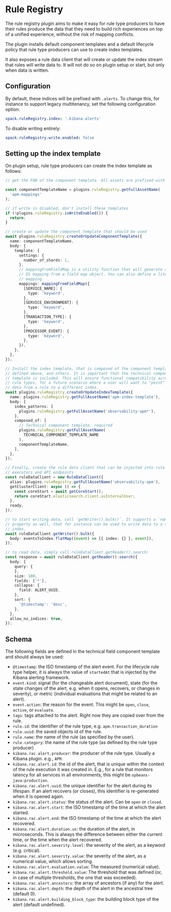 # Rule Registry

The rule registry plugin aims to make it easy for rule type producers to have their rules produce the data that they need to build rich experiences on top of a unified experience, without the risk of mapping conflicts.

The plugin installs default component templates and a default lifecycle policy that rule type producers can use to create index templates.

It also exposes a rule data client that will create or update the index stream that rules will write data to. It will not do so on plugin setup or start, but only when data is written.

## Configuration

By default, these indices will be prefixed with `.alerts`. To change this, for instance to support legacy multitenancy, set the following configuration option:

```yaml
xpack.ruleRegistry.index: '.kibana-alerts'
```

To disable writing entirely:

```yaml
xpack.ruleRegistry.write.enabled: false
```

## Setting up the index template

On plugin setup, rule type producers can create the index template as follows:

```ts
// get the FQN of the component template. All assets are prefixed with the configured `index` value, which is `.alerts` by default.

const componentTemplateName = plugins.ruleRegistry.getFullAssetName(
  'apm-mappings'
);

// if write is disabled, don't install these templates
if (!plugins.ruleRegistry.isWriteEnabled()) {
  return;
}

// create or update the component template that should be used
await plugins.ruleRegistry.createOrUpdateComponentTemplate({
  name: componentTemplateName,
  body: {
    template: {
      settings: {
        number_of_shards: 1,
      },
      // mappingFromFieldMap is a utility function that will generate an
      // ES mapping from a field map object. You can also define a literal
      // mapping.
      mappings: mappingFromFieldMap({
        [SERVICE_NAME]: {
          type: 'keyword',
        },
        [SERVICE_ENVIRONMENT]: {
          type: 'keyword',
        },
        [TRANSACTION_TYPE]: {
          type: 'keyword',
        },
        [PROCESSOR_EVENT]: {
          type: 'keyword',
        },
      }),
    },
  },
});

// Install the index template, that is composed of the component template
// defined above, and others. It is important that the technical component
// template is included. This will ensure functional compatibility across
// rule types, for a future scenario where a user will want to "point" the
// data from a rule to a different index.
await plugins.ruleRegistry.createOrUpdateIndexTemplate({
  name: plugins.ruleRegistry.getFullAssetName('apm-index-template'),
  body: {
    index_patterns: [
      plugins.ruleRegistry.getFullAssetName('observability-apm*'),
    ],
    composed_of: [
      // Technical component template, required
      plugins.ruleRegistry.getFullAssetName(
        TECHNICAL_COMPONENT_TEMPLATE_NAME
      ),
      componentTemplateName,
    ],
  },
});

// Finally, create the rule data client that can be injected into rule type
// executors and API endpoints
const ruleDataClient = new RuleDataClient({
  alias: plugins.ruleRegistry.getFullAssetName('observability-apm'),
  getClusterClient: async () => {
    const coreStart = await getCoreStart();
    return coreStart.elasticsearch.client.asInternalUser;
  },
  ready,
});

// to start writing data, call `getWriter().bulk()`. It supports a `namespace`
// property as well, that for instance can be used to write data to a space-specific
// index.
await ruleDataClient.getWriter().bulk({
  body: eventsToIndex.flatMap((event) => [{ index: {} }, event]),
});

// to read data, simply call ruleDataClient.getReader().search:
const response = await ruleDataClient.getReader().search({
  body: {
    query: {
    },
    size: 100,
    fields: ['*'],
    collapse: {
      field: ALERT_UUID,
    },
    sort: {
      '@timestamp': 'desc',
    },
  },
  allow_no_indices: true,
});
```

## Schema

The following fields are defined in the technical field component template and should always be used:

- `@timestamp`: the ISO timestamp of the alert event. For the lifecycle rule type helper, it is always the value of `startedAt` that is injected by the Kibana alerting framework.
- `event.kind`: signal (for the changeable alert document), state (for the state changes of the alert, e.g. when it opens, recovers, or changes in severity), or metric (individual evaluations that might be related to an alert).
- `event.action`: the reason for the event. This might be `open`, `close`, `active`, or `evaluate`.
- `tags`: tags attached to the alert. Right now they are copied over from the rule.
- `rule.id`: the identifier of the rule type, e.g. `apm.transaction_duration`
- `rule.uuid`: the saved objects id of the rule.
- `rule.name`: the name of the rule (as specified by the user).
- `rule.category`: the name of the rule type (as defined by the rule type producer)
- `kibana.rac.alert.producer`: the producer of the rule type. Usually a Kibana plugin. e.g., `APM`.
- `kibana.rac.alert.id`: the id of the alert, that is unique within the context of the rule execution it was created in. E.g., for a rule that monitors latency for all services in all environments, this might be `opbeans-java:production`.
- `kibana.rac.alert.uuid`: the unique identifier for the alert during its lifespan. If an alert recovers (or closes), this identifier is re-generated when it is opened again.
- `kibana.rac.alert.status`: the status of the alert. Can be `open` or `closed`.
- `kibana.rac.alert.start`: the ISO timestamp of the time at which the alert started.
- `kibana.rac.alert.end`: the ISO timestamp of the time at which the alert recovered.
- `kibana.rac.alert.duration.us`: the duration of the alert, in microseconds. This is always the difference between either the current time, or the time when the alert recovered.
- `kibana.rac.alert.severity.level`: the severity of the alert, as a keyword (e.g. critical).
- `kibana.rac.alert.severity.value`: the severity of the alert, as a numerical value, which allows sorting.
- `kibana.rac.alert.evaluation.value`: The measured (numerical value).
- `kibana.rac.alert.threshold.value`: The threshold that was defined (or, in case of multiple thresholds, the one that was exceeded).
- `kibana.rac.alert.ancestors`: the array of ancestors (if any) for the alert.
- `kibana.rac.alert.depth`: the depth of the alert in the ancestral tree (default 0).
- `kibana.rac.alert.building_block_type`: the building block type of the alert (default undefined).
